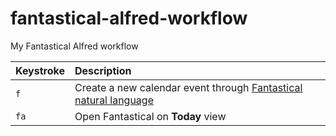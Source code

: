 # fantastical-alfred-workflow
My Fantastical Alfred workflow

| Keystroke | Description |
|:----------|:-|
| `f`          | Create a new calendar event through [Fantastical natural language](https://flexibits.com/fantastical/help/adding-events-and-tasks) |
| `fa`          | Open Fantastical on **Today** view |

